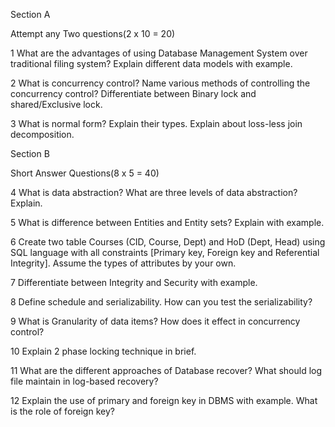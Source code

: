 Section A

Attempt any Two questions(2 x 10 = 20)

1
What are the advantages of using Database Management System over traditional filing system? Explain different data models with example.

2
What is concurrency control? Name various methods of controlling the concurrency control? Differentiate between Binary lock and shared/Exclusive lock.

3
What is normal form? Explain their types. Explain about loss-less join decomposition.

Section B

Short Answer Questions(8 x 5 = 40)

4
What is data abstraction? What are three levels of data abstraction? Explain.

5
What is difference between Entities and Entity sets? Explain with example.

6
Create two table Courses (CID, Course, Dept) and HoD (Dept, Head) using SQL language with all constraints [Primary key, Foreign key and Referential Integrity]. Assume the types of attributes by your own.

7
Differentiate between Integrity and Security with example.

8
Define schedule and serializability. How can you test the serializability?

9
What is Granularity of data items? How does it effect in concurrency control?

10
Explain 2 phase locking technique in brief.

11
What are the different approaches of Database recover? What should log file maintain in log-based recovery?

12
Explain the use of primary and foreign key in DBMS with example. What is the role of foreign key?
